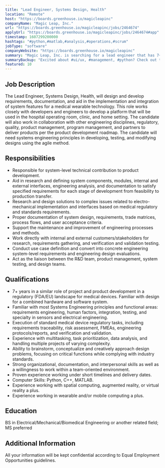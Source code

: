 ```yaml
---
title: "Lead Engineer, Systems Design, Health"
location: "Remote"
host: "https://boards.greenhouse.io/magicleapinc"
companyName: "Magic Leap, Inc."
url: "https://boards.greenhouse.io/magicleapinc/jobs/2464674"
applyUrl: "https://boards.greenhouse.io/magicleapinc/jobs/2464674#app"
timestamp: 1607299200000
hashtags: "#python,#matlab,#analysis,#operations,#scrum"
jobType: "software"
companyWebsite: "https://boards.greenhouse.io/magicleapinc"
summary: "Magic Leap, Inc. is searching for a lead engineer that has 7+ years in a similar role of project and product development in a regulatory."
summaryBackup: "Excited about #ui/ux, #management, #python? Check out this job post!"
featured: 10
---
```


## Job Description

The Lead Engineer, Systems Design, Health, will design and develop requirements, documentation, and aid in the implementation and integration of system features for a medical wearable technology. This role works closely with developers and engineers to develop a platform that will be used in the hospital operating room, clinic, and home setting. The candidate will also work in collaboration with other engineering disciplines, regulatory, quality, product management, program management, and partners to deliver products per the product development roadmap. The candidate will need systems engineering principles in developing, testing, and modifying designs using the agile method.

## Responsibilities

*   Responsible for system-level technical contribution to product development. 
*   Aid in research and defining system components, modules, internal and external interfaces, engineering analysis, and documentation to satisfy specified requirements for each stage of development from feasibility to production transfer.
*   Research and design solutions to complex issues related to electro-mechanical implementation and interfaces based on medical regulatory and standards requirements.
*   Proper documentation of system design, requirements, trade matrices, process flows, and user acceptance criteria.
*   Support the maintenance and improvement of engineering processes and methods.
*   Work directly with internal and external customers/stakeholders for research, requirements gathering, and verification and validation testing.
*   Conduct use case definition and convert into concrete engineering system-level requirements and engineering design evaluations.
*   Act as the liaison between the R&D team, product management, system testing, and design teams.

## Qualifications

*   7+ years in a similar role of project and product development in a regulatory (FDA/EU) landscape for medical devices. Familiar with design for a combined hardware and software system.
*   Familiar with most Systems Engineering principles and functional areas: requirements engineering, human factors, integration, testing, and specialty in sensors and electrical engineering.
*   Execution of standard medical device regulatory tasks, including requirements traceability, risk assessment, FMEAs, engineering protocols/reports, and verification and validation.
*   Experience with multitasking, task prioritization, data analysis, and handling multiple projects of varying complexity.
*   Ability to brainstorm, conceptualize and creatively approach design problems, focusing on critical functions while complying with industry standards.
*   Strong organizational, documentation, and interpersonal skills as well as a willingness to work within a team-oriented environment.
*   Proven experience working under short timelines and delivery dates.
*   Computer Skills: Python, C++, MATLAB.
*   Experience working with spatial computing, augmented reality, or virtual reality a plus.
*   Experience working in wearable and/or mobile computing a plus.

## Education

BS in Electrical/Mechanical/Biomedical Engineering or another related field; MS preferred

## Additional Information

All your information will be kept confidential according to Equal Employment Opportunities guidelines.
